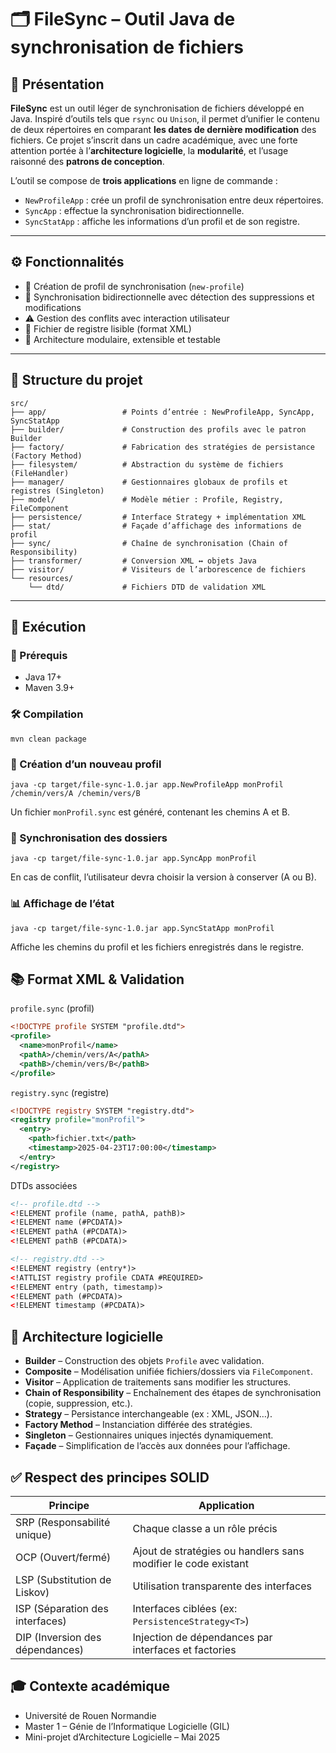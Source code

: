 # 🗂️ FileSync – Outil Java de synchronisation de fichiers

## 📌 Présentation

**FileSync** est un outil léger de synchronisation de fichiers développé en Java. Inspiré d’outils tels que `rsync` ou `Unison`, il permet d’unifier le contenu de deux répertoires en comparant **les dates de dernière modification** des fichiers. Ce projet s’inscrit dans un cadre académique, avec une forte attention portée à l’**architecture logicielle**, la **modularité**, et l’usage raisonné des **patrons de conception**.

L’outil se compose de **trois applications** en ligne de commande :

- `NewProfileApp` : crée un profil de synchronisation entre deux répertoires.
- `SyncApp` : effectue la synchronisation bidirectionnelle.
- `SyncStatApp` : affiche les informations d’un profil et de son registre.

---

## ⚙️ Fonctionnalités

- 🔧 Création de profil de synchronisation (`new-profile`)
- 🔁 Synchronisation bidirectionnelle avec détection des suppressions et modifications
- ⚠️ Gestion des conflits avec interaction utilisateur
- 🧾 Fichier de registre lisible (format XML)
- 🧱 Architecture modulaire, extensible et testable

---

## 📁 Structure du projet

```text
src/
├── app/                 # Points d’entrée : NewProfileApp, SyncApp, SyncStatApp
├── builder/             # Construction des profils avec le patron Builder
├── factory/             # Fabrication des stratégies de persistance (Factory Method)
├── filesystem/          # Abstraction du système de fichiers (FileHandler)
├── manager/             # Gestionnaires globaux de profils et registres (Singleton)
├── model/               # Modèle métier : Profile, Registry, FileComponent
├── persistence/         # Interface Strategy + implémentation XML
├── stat/                # Façade d’affichage des informations de profil
├── sync/                # Chaîne de synchronisation (Chain of Responsibility)
├── transformer/         # Conversion XML ↔ objets Java
├── visitor/             # Visiteurs de l’arborescence de fichiers
└── resources/
    └── dtd/             # Fichiers DTD de validation XML
```

---

## 🚀 Exécution

### 🧰 Prérequis

- Java 17+
- Maven 3.9+

### 🛠️ Compilation
```console
mvn clean package
```

### 📂 Création d’un nouveau profil
```console
java -cp target/file-sync-1.0.jar app.NewProfileApp monProfil /chemin/vers/A /chemin/vers/B
```
Un fichier `monProfil.sync` est généré, contenant les chemins A et B.

### 🔁 Synchronisation des dossiers
```console
java -cp target/file-sync-1.0.jar app.SyncApp monProfil
```
En cas de conflit, l’utilisateur devra choisir la version à conserver (A ou B).

### 📊 Affichage de l’état
```console
java -cp target/file-sync-1.0.jar app.SyncStatApp monProfil
```
Affiche les chemins du profil et les fichiers enregistrés dans le registre.

## 📚 Format XML & Validation
`profile.sync` (profil)
```xml
<!DOCTYPE profile SYSTEM "profile.dtd">
<profile>
  <name>monProfil</name>
  <pathA>/chemin/vers/A</pathA>
  <pathB>/chemin/vers/B</pathB>
</profile>
```

`registry.sync` (registre)
```xml
<!DOCTYPE registry SYSTEM "registry.dtd">
<registry profile="monProfil">
  <entry>
    <path>fichier.txt</path>
    <timestamp>2025-04-23T17:00:00</timestamp>
  </entry>
</registry>
```

DTDs associées
```xml
<!-- profile.dtd -->
<!ELEMENT profile (name, pathA, pathB)>
<!ELEMENT name (#PCDATA)>
<!ELEMENT pathA (#PCDATA)>
<!ELEMENT pathB (#PCDATA)>

<!-- registry.dtd -->
<!ELEMENT registry (entry*)>
<!ATTLIST registry profile CDATA #REQUIRED>
<!ELEMENT entry (path, timestamp)>
<!ELEMENT path (#PCDATA)>
<!ELEMENT timestamp (#PCDATA)>
```

## 🧠 Architecture logicielle
- **Builder** – Construction des objets `Profile` avec validation.
- **Composite** – Modélisation unifiée fichiers/dossiers via `FileComponent`.
- **Visitor** – Application de traitements sans modifier les structures.
- **Chain of Responsibility** – Enchaînement des étapes de synchronisation (copie, suppression, etc.).
- **Strategy** – Persistance interchangeable (ex : XML, JSON…).
- **Factory Method** – Instanciation différée des stratégies.
- **Singleton** – Gestionnaires uniques injectés dynamiquement.
- **Façade** – Simplification de l’accès aux données pour l’affichage.

## ✅ Respect des principes SOLID
| Principe                        | Application                                                    |
| ------------------------------- | -------------------------------------------------------------- |
| SRP (Responsabilité unique)     | Chaque classe a un rôle précis                                 |
| OCP (Ouvert/fermé)              | Ajout de stratégies ou handlers sans modifier le code existant |
| LSP (Substitution de Liskov)    | Utilisation transparente des interfaces                        |
| ISP (Séparation des interfaces) | Interfaces ciblées (ex: `PersistenceStrategy<T>`)              |
| DIP (Inversion des dépendances) | Injection de dépendances par interfaces et factories           |

## 🎓 Contexte académique
- Université de Rouen Normandie
- Master 1 – Génie de l’Informatique Logicielle (GIL)
- Mini-projet d’Architecture Logicielle – Mai 2025
